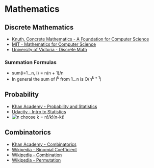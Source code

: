 # Mathematics

## Discrete Mathematics
* [Knuth, Concrete Mathematics - A Foundation for Computer Science](http://www.amazon.com/Concrete-Mathematics-Foundation-Computer-Science/dp/0201558025)
* [MIT - Mathematics for Computer Science](http://ocw.mit.edu/courses/electrical-engineering-and-computer-science/6-042j-mathematics-for-computer-science-fall-2010/)
* [University of Victoria - Discrete Math](http://www.math.uvic.ca/faculty/gmacgill/guide/index.html)

### Summation Formulas
* sum(i=1...n, i) = n(n + 1)/n
* In general the sum of i<sup>k</sup> from 1...n is O(n<sup>k + 1</sup>)

## Probability
* [Khan Academy - Probability and Statistics](https://www.khanacademy.org/math/probability?t=table-of-contents)
* [Udacity - Intro to Statistics](https://www.udacity.com/course/intro-to-statistics--st101)
* ![n choose k](https://upload.wikimedia.org/math/3/8/2/382c5908d125a08662b2fedc22f4d02c.png) = n!/k!(n-k)!

## Combinatorics
* [Khan Academy - Combinatorics](https://www.khanacademy.org/math/probability/probability-and-combinatorics-topic)
* [Wikipedia - Binomial Coefficient](https://en.wikipedia.org/wiki/Binomial_coefficient)
* [Wikipedia - Combination](https://en.wikipedia.org/wiki/Combination)
* [Wikipedia - Permutation](https://en.wikipedia.org/wiki/Permutation)
